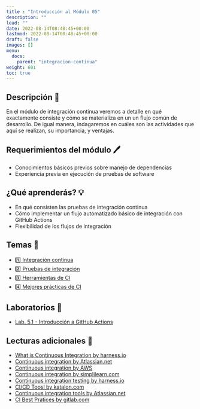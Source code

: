 ```yaml
---
title : "Introducción al Módulo 05"
description: ""
lead: ""
date: 2022-08-14T08:48:45+00:00
lastmod: 2022-08-14T08:48:45+00:00
draft: false
images: []
menu:
  docs:
    parent: "integracion-continua"
weight: 601
toc: true
---
```


## Descripción :memo:

En el módulo de integración continua veremos a detalle en qué exactamente consiste y cómo se materializa en un un flujo común de desarrollo. De igual manera, indagaremos en cuáles son las actividades que aquí se realizan, su importancia, y ventajas.

## Requerimientos del módulo :pen:

- Conocimientos básicos previos sobre manejo de dependencias
- Experiencia previa en ejecución de pruebas de software

## ¿Qué aprenderás? :bulb:

- En qué consisten las pruebas de integración continua
- Cómo implementar un flujo automatizado básico de integración con GitHub Actions
- Flexibilidad de los flujos de integración

## Temas :book:

- [:one: Integración continua](../integracion-continua)
- [:two: Pruebas de integración](../pruebas-de-integracion)
- [:three: Herramientas de CI](../herramientas-de-ci)
- [:four: Mejores prácticas de CI](../mejores-practicas-de-ci)

## Laboratorios :microscope:

- [Lab. 5.1 - Introducción a GitHub Actions](../lab-01-introduccion-github-actions)

## Lecturas adicionales :notebook:

- [What is Continuous Integration by harness.io](https://harness.io/blog/continuous-integration/what-is-continuous-integration)
- [Continuous integration by Atlassian.net](https://www.atlassian.com/es/continuous-delivery/continuous-integration)
- [Continuous integration by AWS](https://aws.amazon.com/devops/continuous-integration/?nc1=h_ls)
- [Continuous integration by simplilearn.com](https://www.simplilearn.com/tutorials/devops-tutorial/continuous-integration)
- [Continuous integration testing by harness.io](https://harness.io/blog/continuous-integration/continuous-integration-testing)
- [CI/CD Toosl by katalon.com](https://katalon.com/resources-center/blog/ci-cd-tools)
- [Continuous integration tools by Atlassian.net](https://www.atlassian.com/continuous-delivery/continuous-integration/tools)
- [CI Best Pratices by gitlab.com](https://about.gitlab.com/topics/ci-cd/continuous-integration-best-practices/)
